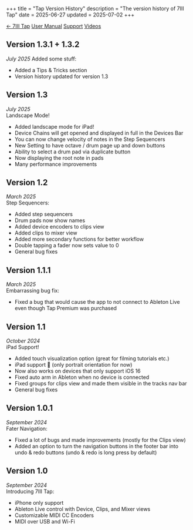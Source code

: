 +++
title = "Tap Version History"
description = "The version history of 7III Tap"
date = 2025-06-27
updated = 2025-07-02
+++

<a href="/tap" class="btn" id="yellowButton">← 7III Tap</a> <a href="/tap/manual" class="btn" id="yellowButton">User Manual</a> <a href="/tap/support" class="btn" id="yellowButton">Support</a> <a href="/tap/videos" class="btn" id="yellowButton">Videos</a>

## Version 1.3.1 + 1.3.2
*July 2025*
Added some stuff:
- Added a Tips & Tricks section
- Version history updated for version 1.3

## Version 1.3  
*July 2025*  
Landscape Mode!

- Added landscape mode for iPad!  
- Device Chains will get opened and displayed in full in the Devices Bar  
- You can now change velocity of notes in the Step Sequencers  
- New Setting to have octave / drum page up and down buttons  
- Ability to select a drum pad via duplicate button  
- Now displaying the root note in pads  
- Many performance improvements  

## Version 1.2  
*March 2025*  
Step Sequencers:

- Added step sequencers  
- Drum pads now show names  
- Added device encoders to clips view  
- Added clips to mixer view  
- Added more secondary functions for better workflow  
- Double tapping a fader now sets value to 0  
- General bug fixes  

## Version 1.1.1  
*March 2025*  
Embarrassing bug fix:
- Fixed a bug that would cause the app to not connect to Ableton Live even though Tap Premium was purchased  

## Version 1.1  
*October 2024*  
iPad Support!

- Added touch visualization option (great for filming tutorials etc.)  
- iPad support 🥳 (only portrait orientation for now)  
- Now also works on devices that only support iOS 16  
- Fixed auto arm in Ableton when no device is connected  
- Fixed groups for clips view and made them visible in the tracks nav bar  
- General bug fixes  

## Version 1.0.1  
*September 2024*  
Fater Navigation:

- Fixed a lot of bugs and made improvements (mostly for the Clips view)  
- Added an option to turn the navigation buttons in the footer bar into undo & redo buttons (undo & redo is long press by default)  

## Version 1.0  
*September 2024*  
Introducing 7III Tap:

- iPhone only support  
- Ableton Live control with Device, Clips, and Mixer views  
- Customizable MIDI CC Encoders  
- MIDI over USB and Wi-Fi